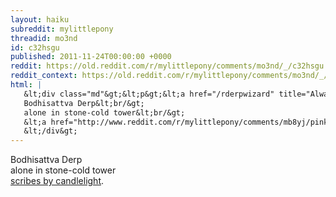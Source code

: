 ```yaml
---
layout: haiku
subreddit: mylittlepony
threadid: mo3nd
id: c32hsgu
published: 2011-11-24T00:00:00 +0000
reddit: https://old.reddit.com/r/mylittlepony/comments/mo3nd/_/c32hsgu
reddit_context: https://old.reddit.com/r/mylittlepony/comments/mo3nd/_/c32hsgu?context=3
html: |
   &lt;div class="md"&gt;&lt;p&gt;&lt;a href="/rderpwizard" title="Always Relevant / Request Threads Holding Promise / Paper Bag Princess"&gt;&lt;/a&gt; 
   Bodhisattva Derp&lt;br/&gt;
   alone in stone-cold tower&lt;br/&gt;
   &lt;a href="http://www.reddit.com/r/mylittlepony/comments/mb8yj/pinkies_goes_for_a_ride_in_a_toploading_washing/c2zjwa4"&gt;scribes by candlelight&lt;/a&gt;.&lt;/p&gt;
   &lt;/div&gt;
---
```


[](/rderpwizard "Always Relevant / Request Threads Holding Promise / Paper Bag Princess") 
Bodhisattva Derp  
alone in stone-cold tower  
[scribes by candlelight](http://www.reddit.com/r/mylittlepony/comments/mb8yj/pinkies_goes_for_a_ride_in_a_toploading_washing/c2zjwa4).